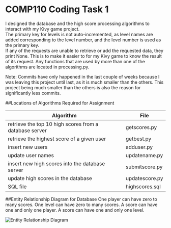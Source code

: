 # COMP110 Coding Task 1
I designed the database and the high score processing algorithms to interact with my Kivy game project.  
The primary key for levels is not auto-incremented, as level names are added corresponding to the level number, and the level number is used as the primary key.  
If any of the requests are unable to retrieve or add the requested data, they print None. This is to make it easier to for my Kivy game to know the result of its request. 
Any functions that are used by more than one of the algorithms are located in processing.py.

Note: Commits have only happened in the last couple of weeks because I was leaving this project until last, as it is much smaller than the others. This project being much smaller than the others is also the reason for significantly less commits.

##Locations of Algorithms Required for Assignment

|Algorithm|File|
|---|---|
|retrieve the top 10 high scores from a database server|getscores.py|
|retrieve the highest score of a given user|getbest.py|
|insert new users |adduser.py|
|update user names |updatename.py|
|insert new high scores into the database server|submitscore.py|
|update high scores in the database|updatescore.py|
|SQL file|highscores.sql|

##Entity Relationship Diagram for Database
One player can have zero to many scores. One level can have zero to many scores. A score can have one and only one player. A score can have one and only one level.

![Entity Relationship Diagram](https://github.com/NecroReindeer/comp110-coding-task-1/blob/master/Client-Server%20Database/Entity%20Relationship%20Diagram.png)
